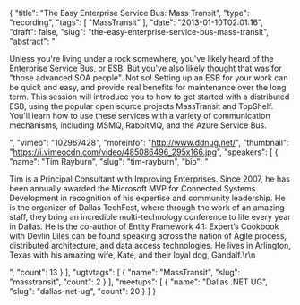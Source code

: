 {
  "title": "The Easy Enterprise Service Bus: Mass Transit",
  "type": "recording",
  "tags": [
    "MassTransit"
  ],
  "date": "2013-01-10T02:01:16",
  "draft": false,
  "slug": "the-easy-enterprise-service-bus-mass-transit",
  "abstract": "<p>Unless you're living under a rock somewhere, you've likely heard of the Enterprise Service Bus, or ESB.  But you've also likely thought that was for \"those advanced SOA people\".  Not so!  Setting up an ESB for your work can be quick and easy, and provide real benefits for maintenance over the long term.  This session will introduce you to how to get started with a distributed ESB, using the popular open source projects MassTransit and TopShelf.  You'll learn how to use these services with a variety of communication mechanisms, including MSMQ, RabbitMQ, and the Azure Service Bus.</p>",
  "vimeo": "102967428",
  "moreinfo": "http://www.ddnug.net/",
  "thumbnail": "https://i.vimeocdn.com/video/485086496_295x166.jpg",
  "speakers": [
    {
      "name": "Tim Rayburn",
      "slug": "tim-rayburn",
      "bio": "<p>Tim is a Principal Consultant with Improving Enterprises. Since 2007, he has been annually awarded the Microsoft MVP for Connected Systems Development in recognition of his expertise and community leadership. He is the organizer of Dallas TechFest, where through the work of an amazing staff, they bring an incredible multi-technology conference to life every year in Dallas. He is the co-author of Entity Framework 4.1: Expert’s Cookbook with Devlin Liles can be found speaking across the nation of Agile process, distributed architecture, and data access technologies. He lives in Arlington, Texas with his amazing wife, Kate, and their loyal dog, Gandalf.\r\n</p>",
      "count": 13
    }
  ],
  "ugtvtags": [
    {
      "name": "MassTransit",
      "slug": "masstransit",
      "count": 2
    }
  ],
  "meetups": [
    {
      "name": "Dallas .NET UG",
      "slug": "dallas-net-ug",
      "count": 20
    }
  ]
}